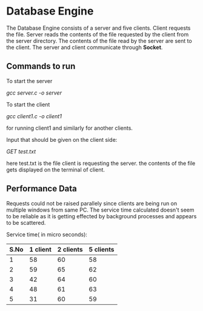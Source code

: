 # Database Engine
The Database Engine consists of a server and five clients. Client requests the file. Server reads the contents of the file requested by the client from the server directory. The contents of the file read by the server are sent to the client. The server and client communicate through **Socket**.
## Commands to run

To start the server

*gcc server.c -o server*

To start the client

*gcc client1.c -o client1*

for running client1 and similarly for another clients.

Input that should be given on the client side:

*GET test.txt*

here test.txt is the file client is requesting the server. the contents of the file gets displayed on the terminal of client.

## Performance Data
Requests could not be raised parallely since clients are being run on multiple windows from same PC. The service time calculated doesn't seem to be reliable as it is getting effected by background processes and appears to be scattered.

Service time( in micro seconds):

S.No | 1 client | 2 clients | 5 clients |
------|----------|-----------|-----------|
   1  |    58    |     60    |    58     |
   2  |    59    |     65    |    62     |
   3  |    42    |     64    |    60     |
   4  |    48    |     61    |    63     |
   5  |    31    |     60    |    59     |

